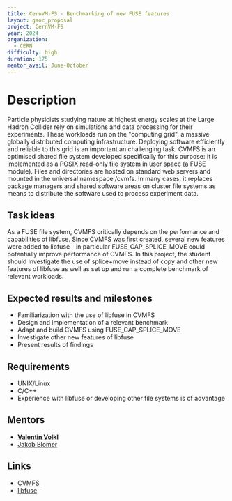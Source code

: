 ```yaml
---
title: CernVM-FS - Benchmarking of new FUSE features
layout: gsoc_proposal
project: CernVM-FS
year: 2024
organization:
  - CERN
difficulty: high
duration: 175
mentor_avail: June-October
---
```


# Description

Particle physicists studying nature at highest energy scales at the Large Hadron Collider rely on simulations and data processing for their experiments. These workloads run on the "computing grid", a massive globally distributed computing infrastructure. Deploying software efficiently and reliable to this grid is an important an challenging task. CVMFS is an optimised shared file system developed specifically for this purpose: It is implemented as a POSIX read-only file system in user space (a FUSE module). Files and directories are hosted on standard web servers and mounted in the universal namespace /cvmfs. In many cases, it replaces package managers and shared software areas on cluster file systems as means to distribute the software used to process experiment data.

## Task ideas

As a FUSE file system, CVMFS critically depends on the performance and capabilities of libfuse. Since CVMFS was first created, several new features were added to libfuse - in particular FUSE_CAP_SPLICE_MOVE could potentially improve performance of CVMFS. In this project, the student should investigate the use of splice+move instead of copy and other new features of libfuse as well as set up and run a complete benchmark of relevant workloads.


## Expected results and milestones

 * Familiarization with the use of libfuse in CVMFS
 * Design and implementation of a relevant benchmark
 * Adapt and build CVMFS using FUSE_CAP_SPLICE_MOVE
 * Investigate other new features of libfuse
 * Present results of findings 


## Requirements

 * UNIX/Linux
 * C/C++
 * Experience with libfuse or developing other file systems is of advantage


## Mentors

 * **[Valentin Volkl](mailto:valentin.volkl@cern.ch)**
 * [Jakob Blomer](mailto:jakob.blomer@cern.ch)


## Links

 * [CVMFS](https://cernvm.cern.ch/fs/)
 * [libfuse](https://github.com/libfuse/libfuse/blob/master/include/fuse_lowlevel.h)
